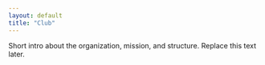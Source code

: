 ```yaml
---
layout: default
title: "Club"
---
```


Short intro about the organization, mission, and structure. Replace this text later.

